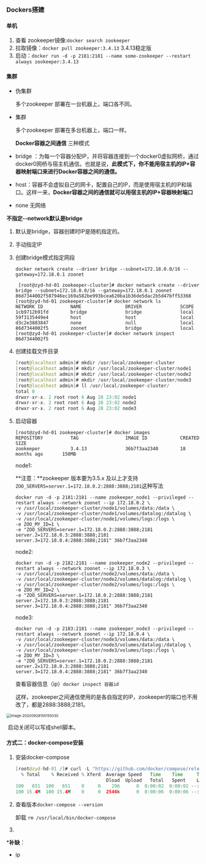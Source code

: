 ### Dockers搭建

#### 单机

1. 查看 zookeeper镜像:`docker search zookeeper`
2. 拉取镜像：`docker pull zookeeper:3.4.13`   3.4.13稳定版
3. 启动：`docker run -d -p 2181:2181 --name some-zookeeper --restart always zookeeper:3.4.13`

#### 集群

- 伪集群

  多个zookeeper 部署在一台机器上，端口各不同。

- 集群

  多个zookeeper 部署在多台机器上，端口一样。

  **Docker容器之间通信**   三种模式

- bridge ：为每一个容器分配IP，并将容器连接到一个docker0虚拟网桥，通过docker0网桥与宿主机通信。也就是说，**此模式下，你不能用宿主机的IP+容器映射端口来进行Docker容器之间的通信。**
- host：容器不会虚拟自己的网卡，配置自己的IP，而是使用宿主机的IP和端口。这样一来，**Docker容器之间的通信就可以用宿主机的IP+容器映射端口**
- none  无网络

**不指定--network默认是bridge**

1. 默认是bridge，容器创建时IP是随机指定的。

2. 手动指定IP

3. 创建bridge模式指定网段

   `docker network create --driver bridge --subnet=172.18.0.0/16 --gateway=172.18.0.1 zoonet`

   ```shell
    [root@zyd-hd-01 zookeeper-cluster]# docker network create --driver bridge --subnet=172.18.0.0/16 --gateway=172.18.0.1 zoonet
   86d7344002f587946ec169a582be993bcea620ba1b36de5dac2b5d47bff53368
   [root@zyd-hd-01 zookeeper-cluster]# docker network ls
   NETWORK ID          NAME                DRIVER              SCOPE
   1cb9712b91fd        bridge              bridge              local
   59f3135449e4        host                host                local
   d3c2e3883847        none                null                local
   86d7344002f5        zoonet              bridge              local
   [root@zyd-hd-01 zookeeper-cluster]# docker network inspect 86d7344002f5
   ```

4. 创建挂载文件目录

   ```java
   [root@localhost admin]# mkdir /usr/local/zookeeper-cluster
   [root@localhost admin]# mkdir /usr/local/zookeeper-cluster/node1
   [root@localhost admin]# mkdir /usr/local/zookeeper-cluster/node2
   [root@localhost admin]# mkdir /usr/local/zookeeper-cluster/node3
   [root@localhost admin]# ll /usr/local/zookeeper-cluster/
   total 0
   drwxr-xr-x. 2 root root 6 Aug 28 23:02 node1
   drwxr-xr-x. 2 root root 6 Aug 28 23:02 node2
   drwxr-xr-x. 2 root root 6 Aug 28 23:02 node3
   ```

5. 启动容器

   ```
   [root@zyd-hd-01 zookeeper-cluster]# docker images
   REPOSITORY          TAG                 IMAGE ID            CREATED             SIZE
   zookeeper           3.4.13              36b7f3aa2340        18 months ago       150MB
   ```

   node1:

   **注意：**zookeeper 版本要为3.5.x 及以上才支持`ZOO_SERVERS=server.1=172.18.0.2:2888:3888;2181`这种写法

   ```shell
   docker run -d -p 2181:2181 --name zookeeper_node1 --privileged --restart always --network zoonet --ip 172.18.0.2 \
   -v /usr/local/zookeeper-cluster/node1/volumes/data:/data \
   -v /usr/local/zookeeper-cluster/node1/volumes/datalog:/datalog \
   -v /usr/local/zookeeper-cluster/node1/volumes/logs:/logs \
   -e ZOO_MY_ID=1 \
   -e "ZOO_SERVERS=server.1=172.18.0.2:2888:3888;2181 server.2=172.18.0.3:2888:3888;2181 server.3=172.18.0.4:2888:3888;2181" 36b7f3aa2340
   ```

   node2:

   ```shell
   docker run -d -p 2182:2181 --name zookeeper_node2 --privileged --restart always --network zoonet --ip 172.18.0.3 \
   -v /usr/local/zookeeper-cluster/node2/volumes/data:/data \
   -v /usr/local/zookeeper-cluster/node2/volumes/datalog:/datalog \
   -v /usr/local/zookeeper-cluster/node2/volumes/logs:/logs \
   -e ZOO_MY_ID=2 \
   -e "ZOO_SERVERS=server.1=172.18.0.2:2888:3888;2181 server.2=172.18.0.3:2888:3888;2181 server.3=172.18.0.4:2888:3888;2181" 36b7f3aa2340
   ```

   node3:

   ```shell
   docker run -d -p 2183:2181 --name zookeeper_node3 --privileged --restart always --network zoonet --ip 172.18.0.4 \
   -v /usr/local/zookeeper-cluster/node3/volumes/data:/data \
   -v /usr/local/zookeeper-cluster/node3/volumes/datalog:/datalog \
   -v /usr/local/zookeeper-cluster/node3/volumes/logs:/logs \
   -e ZOO_MY_ID=3 \
   -e "ZOO_SERVERS=server.1=172.18.0.2:2888:3888;2181 server.2=172.18.0.3:2888:3888;2181 server.3=172.18.0.4:2888:3888;2181" 36b7f3aa2340 
   ```

   查看容器信息（ip）`docker inspect 容器id`

   这样，zookeeper之间通信使用的是各自指定的IP，zookeeper的端口也不用改了，都是2888:3888;2181。

<img src="D:\study\github\StudyNote\zookeeper\img\image-20200928155155030.png" alt="image-20200928155155030" style="zoom: 67%;" />

​		启动关闭可以写成shell脚本。

#### 方式二：docker-compose安装

1. 安装docker-compose

   ```java
   [root@zyd-hd-01 /]# curl -L "https://github.com/docker/compose/releases/download/1.24.1/docker-compose-$(uname -s)-$(uname -m)" -o /usr/local/bin/docker-compose
     % Total    % Received % Xferd  Average Speed   Time    Time     Time  Current
                                    Dload  Upload   Total   Spent    Left  Speed
   100   651  100   651    0     0    296      0  0:00:02  0:00:02 --:--:--   296
   100 15.4M  100 15.4M    0     0  2546k      0  0:00:06  0:00:06 --:--:-- 4784k
   ```

2. 查看版本`docker-compose --version`

   卸载 `rm /usr/local/bin/docker-compose`

3. 



























***补缺**：

- ip

